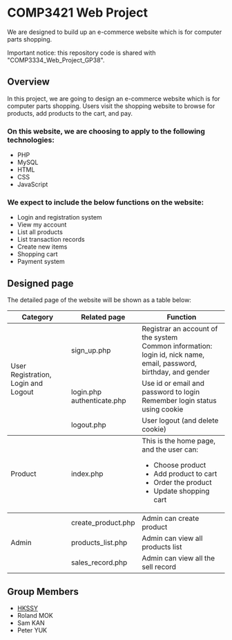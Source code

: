 # COMP3421 Web Project
We are designed to build up an e-commerce website which is for computer parts shopping.

Important notice: this repository code is shared with "COMP3334_Web_Project_GP38".

## Overview
In this project, we are going to design an e-commerce website which is for computer parts shopping. Users visit the shopping website to browse for products, add products to the cart, and pay.

### On this website, we are choosing to apply to the following technologies:
* PHP
* MySQL
* HTML
* CSS
* JavaScript

### We expect to include the below functions on the website:
* Login and registration system
* View my account
* List all products
* List transaction records
* Create new items
* Shopping cart
* Payment system

## Designed page

The detailed page of the website will be shown as a table below:
<table>
    <thead>
        <tr>
            <th>Category</th>
            <th>Related page</th>
            <th>Function</th>
        </tr>
    </thead>
    <tbody>
        <tr>
            <td rowspan=3>User Registration, Login and Logout</td>
            <td>sign_up.php</td>
            <td>Registrar an account of the system<br>Common information: login id, nick name, email, password, birthday, and gender</td>
        </tr>
        <tr>
            <td>login.php<br>authenticate.php</td>
            <td>Use id or email and password to login<br>Remember login status using cookie</td>
        </tr>
        <tr>
            <td>logout.php</td>
            <td>User logout (and delete cookie)</td>
        </tr>
    </tbody>
    <tbody>
        <tr>
            <td>Product</td>
            <td>index.php</td>
            <td>This is the home page, and the user can:<ul><li>Choose product</li><li>Add product to cart</li><li>Order the product</li><li>Update shopping cart</li></ul></td>
        </tr>
    </tbody>
    <tbody>
        <tr>
            <td rowspan=3>Admin</td>
            <td>create_product.php</td>
            <td>Admin can create product</td>
        </tr>
        <tr>
            <td>products_list.php</td>
            <td>Admin can view all products list</td>
        </tr>
        <tr>
            <td>sales_record.php</td>
            <td>Admin can view all the sell record</td>
        </tr>
    </tbody>
</table>

## Group Members
* [HKSSY](https://github.com/HKSSY)
* Roland MOK
* Sam KAN
* Peter YUK

